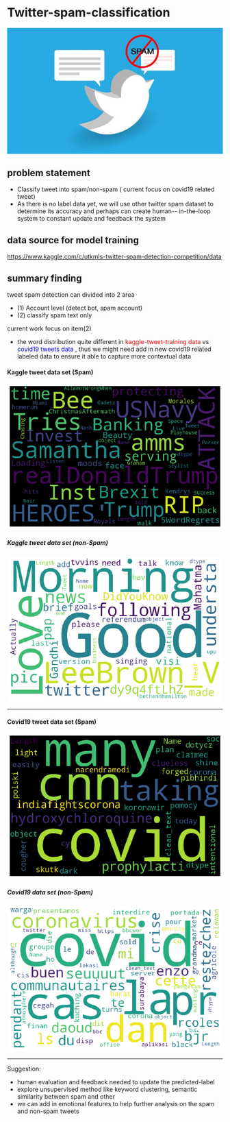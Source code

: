 # Twitter-spam-classification

![](img/twitterSpam.jpg )

## problem statement

- Classify tweet into spam/non-spam ( current focus on covid19 related tweet)
- As there is no label data yet, we will use other twitter spam dataset to determine its accuracy and perhaps can create human-- in-the-loop system to constant update and feedback the system


## data source for model training

https://www.kaggle.com/c/utkmls-twitter-spam-detection-competition/data


## summary finding 

tweet spam detection can divided into 2 area

- (1) Account level (detect bot, spam account)
- (2) classify spam text only

current work focus on item(2)

- the word distribution quite different in  <font color='red'> kaggle-tweet-training data </font> vs <font color = 'blue'> covid19 tweets data </font> , thus we might need add in new covid19 related labeled data to ensure it able to capture more contextual data

#### Kaggle tweet data set (Spam)
![](img/wordcloud_spam_kaggle.png )

##### Kaggle tweet data set (non-Spam)
![](img/wordcloud_nonSpam_kaggle.png )

----- 

#### Covid19 tweet data set (Spam)
![](img/wordcloud_Spam_covid19.png )

##### Covid19 data set (non-Spam)
![](img/wordcloud_nonSpam_covid19.png)

-----

Suggestion:
- human evaluation and feedback needed to update the predicted-label
- explore unsupervised method like keyword clustering, semantic similarity between spam and other
- we can add in emotional features to help further analysis on the spam and non-spam tweets
